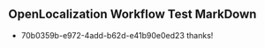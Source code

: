 ## OpenLocalization Workflow Test MarkDown
* 70b0359b-e972-4add-b62d-e41b90e0ed23 thanks!

<!--HONumber=Jul16_HO2-->


